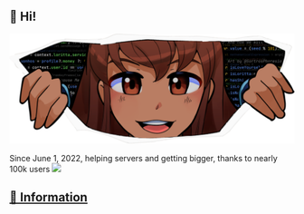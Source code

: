 ## 👋 Hi!

![Variant Long Website](https://github.com/LorittaBot/.github/raw/main/profile/loritta_code_gh.png)

Since June 1, 2022, helping servers and getting bigger, thanks to nearly 100k users
<a href = "discord.com"><img src = "https://img.shields.io/badge/Discord-7289DA?style=for-the-badge&logo=discord&logoColor=white" target = "_blank">

## 📜 Information

